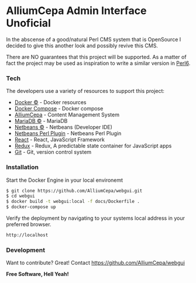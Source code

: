 # AlliumCepa Admin Interface Unoficial

In the abscense of a good/natural Perl CMS system that is OpenSource I decided to give this another look and possibly revive this CMS.

There are NO guarantees that this project will be supported.  As a matter of fact the project may be used as inspiration to write a similar version in [Perl6](https://perl6.org).

### Tech

The developers use a variety of resources to support this project:

* [Docker &copy;](https://www.docker.com) - Docker resources
* [Docker Compose](https://docs.docker.com/compose/overview/) - Docker compose
* [AlliumCepa](https://github.com/AlliumCepa/webgui) - Content Management System
* [MariaDB &copy;](https://mariadb.org) - MariaDB
* [Netbeans &copy;](https://netbeans.org) - Netbeans (Developer IDE)
* [Netbeans Perl Plugin](http://plugins.netbeans.org/plugin/36183/perl-on-netbeans) - Netbeans Perl Plugin
* [React](https://reactjs.org) - React, JavaScript Framework
* [Redux](https://redux.js.org) - Redux, A predictable state container for JavaScript apps
* [Git](https://git-scm.com) - Git, version control system 

### Installation
Start the Docker Engine in your local environemt

```sh
$ git clone https://github.com/AlliumCepa/webgui.git
$ cd webgui
$ docker build -t webgui:local -f docs/Dockerfile .
$ docker-compose up
```

Verify the deployment by navigating to your systems local address in your preferred browser.

```sh
http://localhost
```

### Development

Want to contribute? Great!
Contact https://github.com/AlliumCepa/webgui 


**Free Software, Hell Yeah!**
